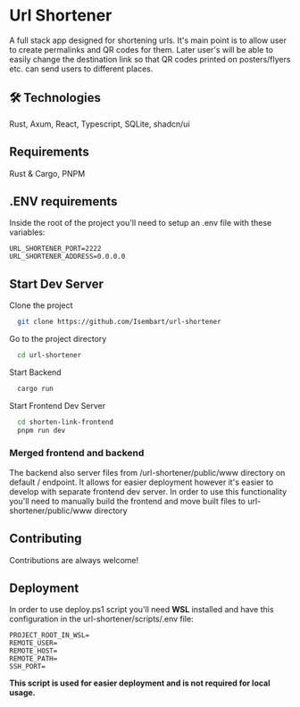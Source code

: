 
# Url Shortener

A full stack app designed for shortening urls. It's main point is to allow user to create permalinks and QR codes for them. Later user's will be able to easily change the destination link so that QR codes printed on posters/flyers etc. can send users to different places.


## 🛠 Technologies
Rust, Axum, React, Typescript, SQLite, shadcn/ui
## Requirements
Rust & Cargo, PNPM 

## .ENV requirements
Inside the root of the project you'll need to setup an .env file with these variables:
```
URL_SHORTENER_PORT=2222
URL_SHORTENER_ADDRESS=0.0.0.0
```

## Start Dev Server
Clone the project
```bash
  git clone https://github.com/Isembart/url-shortener
```

Go to the project directory

```bash
  cd url-shortener
```

Start Backend

```bash
  cargo run
```

Start Frontend Dev Server

```bash
  cd shorten-link-frontend
  pnpm run dev
```
### Merged frontend and backend
The backend also server files from /url-shortener/public/www directory on default / endpoint. It allows for easier deployment however it's easier to develop with separate frontend dev server. In order to use this functionality you'll need to manually build the frontend and move built files to url-shortener/public/www directory


## Contributing

Contributions are always welcome!

## Deployment
In order to use deploy.ps1 script you'll need **WSL** installed and have this configuration in the url-shortener/scripts/.env file:
```
PROJECT_ROOT_IN_WSL=
REMOTE_USER=
REMOTE_HOST=
REMOTE_PATH=
SSH_PORT=
```
**This script is used for easier deployment and is not required for local usage.**
